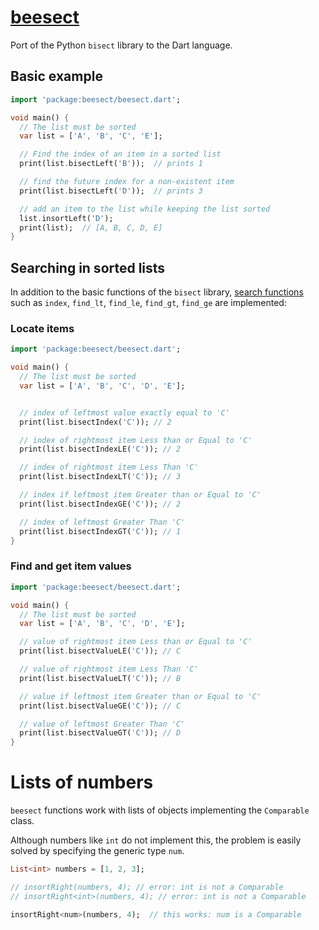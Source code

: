 # [beesect](https://github.com/rtmigo/beesect_dart)

Port of the Python `bisect` library to the Dart language.


## Basic example

```dart
import 'package:beesect/beesect.dart';

void main() {
  // The list must be sorted
  var list = ['A', 'B', 'C', 'E'];

  // Find the index of an item in a sorted list
  print(list.bisectLeft('B'));  // prints 1

  // find the future index for a non-existent item
  print(list.bisectLeft('D'));  // prints 3

  // add an item to the list while keeping the list sorted
  list.insortLeft('D');
  print(list);  // [A, B, C, D, E]
}
```

## Searching in sorted lists

In addition to the basic functions of the `bisect` library, [search functions](https://docs.python.org/3/library/bisect.html#searching-sorted-lists) 
such as `index`, `find_lt`, `find_le`, `find_gt`, `find_ge` are implemented:

### Locate items

```dart
import 'package:beesect/beesect.dart';

void main() {
  // The list must be sorted
  var list = ['A', 'B', 'C', 'D', 'E'];


  // index of leftmost value exactly equal to 'C'
  print(list.bisectIndex('C')); // 2

  // index of rightmost item Less than or Equal to 'C'
  print(list.bisectIndexLE('C')); // 2

  // index of rightmost item Less Than 'C'
  print(list.bisectIndexLT('C')); // 3

  // index if leftmost item Greater than or Equal to 'C'
  print(list.bisectIndexGE('C')); // 2

  // index of leftmost Greater Than 'C'
  print(list.bisectIndexGT('C')); // 1
}
```

### Find and get item values

```dart
import 'package:beesect/beesect.dart';

void main() {
  // The list must be sorted
  var list = ['A', 'B', 'C', 'D', 'E'];

  // value of rightmost item Less than or Equal to 'C'
  print(list.bisectValueLE('C')); // C

  // value of rightmost item Less Than 'C'
  print(list.bisectValueLT('C')); // B

  // value if leftmost item Greater than or Equal to 'C'
  print(list.bisectValueGE('C')); // C

  // value of leftmost Greater Than 'C'
  print(list.bisectValueGT('C')); // D
}

```

# Lists of numbers

`beesect` functions work with lists of objects implementing the `Comparable` 
class.

Although numbers like `int` do not implement this, the problem is easily solved 
by specifying the generic type `num`.

```dart
List<int> numbers = [1, 2, 3];

// insortRight(numbers, 4); // error: int is not a Comparable
// insortRight<int>(numbers, 4); // error: int is not a Comparable

insortRight<num>(numbers, 4);  // this works: num is a Comparable
```